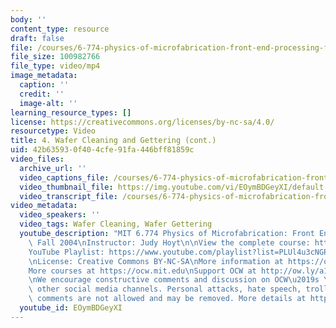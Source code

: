 ```yaml
---
body: ''
content_type: resource
draft: false
file: /courses/6-774-physics-of-microfabrication-front-end-processing-fall-2004/mit6_774f04_lec04_360p_16_9.mp4
file_size: 100982766
file_type: video/mp4
image_metadata:
  caption: ''
  credit: ''
  image-alt: ''
learning_resource_types: []
license: https://creativecommons.org/licenses/by-nc-sa/4.0/
resourcetype: Video
title: 4. Wafer Cleaning and Gettering (cont.)
uid: 42b63593-0f40-4cfe-91fa-446bff81859c
video_files:
  archive_url: ''
  video_captions_file: /courses/6-774-physics-of-microfabrication-front-end-processing-fall-2004/1RhMlsWln7tVtc_3WeIdSblNinAm7UP8N_transcript.webvtt
  video_thumbnail_file: https://img.youtube.com/vi/EOymBDGeyXI/default.jpg
  video_transcript_file: /courses/6-774-physics-of-microfabrication-front-end-processing-fall-2004/1RhMlsWln7tVtc_3WeIdSblNinAm7UP8N_transcript.pdf
video_metadata:
  video_speakers: ''
  video_tags: Wafer Cleaning, Wafer Gettering
  youtube_description: "MIT 6.774 Physics of Microfabrication: Front End Processing,\
    \ Fall 2004\nInstructor: Judy Hoyt\n\nView the complete course: https://ocw.mit.edu/courses/6-774-physics-of-microfabrication-front-end-processing-fall-2004/\n\
    YouTube Playlist: https://www.youtube.com/playlist?list=PLUl4u3cNGP61IMhYaHL_x-RzNUIDJD9XK\n\
    \nLicense: Creative Commons BY-NC-SA\nMore information at https://ocw.mit.edu/terms\n\
    More courses at https://ocw.mit.edu\nSupport OCW at http://ow.ly/a1If50zVRlQ\n\
    \nWe encourage constructive comments and discussion on OCW\u2019s YouTube and\
    \ other social media channels. Personal attacks, hate speech, trolling, and inappropriate\
    \ comments are not allowed and may be removed. More details at https://ocw.mit.edu/comments."
  youtube_id: EOymBDGeyXI
---
```


